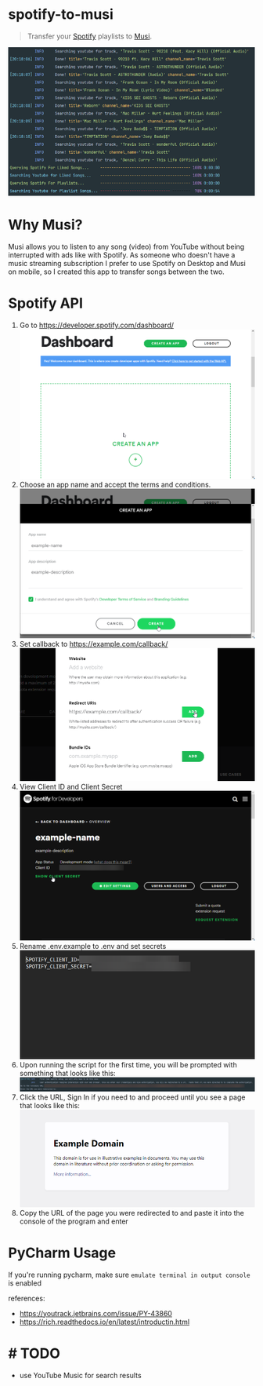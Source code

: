 # spotify-to-musi

> Transfer your [Spotify](https://spotify.com) playlists to [Musi](https://feelthemusi.com).

![banner](./.github/assets/banner.png)

# Why Musi?

Musi allows you to listen to any song (video) from YouTube without being interrupted with ads like with Spotify.
As someone who doesn't have a music streaming subscription I prefer to use Spotify on Desktop and Musi on mobile,
so I created this app to transfer songs between the two.

# Spotify API

1. Go to https://developer.spotify.com/dashboard/ \
   ![Dashboard](./.github/assets/dashboard.png)
2. Choose an app name and accept the terms and conditions. \
   ![CREATE AN APP](./.github/assets/create-an-app.png)
3. Set callback to https://example.com/callback/ \
   ![Set Callback](./.github/assets/set-callback.png)
4. View Client ID and Client Secret \
   ![SHOW CLIENT SECRET](./.github/assets/show-client-secret.png)
5. Rename .env.example to .env and set secrets \
   ![.env file](./.github/assets/dotenv-file.png)
6. Upon running the script for the first time, you will be prompted with something that looks like this: \
   ![first time setup](./.github/assets/first-time-setup.png)
7. Click the URL, Sign In if you need to and proceed until you see a page that looks like this: \
   ![img.png](.github/assets/example.com.png)
8. Copy the URL of the page you were redirected to and paste it into the console of the program and enter

# PyCharm Usage

If you're running pycharm, make sure `emulate terminal in output console` is enabled<br>

references:

- https://youtrack.jetbrains.com/issue/PY-43860
- https://rich.readthedocs.io/en/latest/introductin.html


# # TODO
- use YouTube Music for search results
